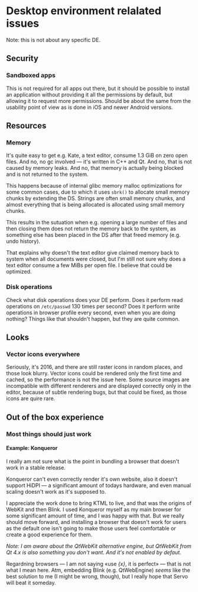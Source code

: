 # Desktop environment relalated issues

Note: this is not about any specific DE.

## Security

### Sandboxed apps
  
This is not required for all apps out there, but it should be possible to install an application
without providing it all the permissions by default, but allowing it to request more permissions.
Should be about the same from the usability point of view as is done in iOS and newer Android versions.

## Resources

### Memory

It's quite easy to get e.g. Kate, a text editor, consume 1.3 GiB on zero open files.
And no, no gc involved — it's written in C++ and Qt.
And no, that is not caused by memory leaks.
And no, that memory is actually being blocked and is not returned to the system.

This happens because of internal glibc memory malloc optimizations for some common cases,
due to which it uses `sbrk()` to allocate small memory chunks by extending the DS.
Strings are often small memory chunks,
and almost everything that is being allocated is allocated using small memory chunks.

This results in the sutuation when e.g. opening a large number of files and then closing them does not return the
memory back to the system, as something else has been placed in the DS after that freed memory (e.g. undo history).

That explains why doesn't the text editor give claimed memory back to system when all documents were closed,
but I'm still not sure why does a text editor consume a few MiBs per open file. I believe that could be optimized.

### Disk operations

Check what disk operations does your DE perform.
Does it perform read operations on `/etc/passwd` 130 times per second?
Does it perform write operations in browser profile every second, even when you are doing nothing?
Things like that shouldn't happen, but they are quite common.

## Looks

### Vector icons everywhere

Seriously, it's 2016, and there are still raster icons in random places, and those look blurry.
Vector icons could be rendered only the first time and cached, so the performance is not the issue here.
Some source images are incompatible with different renderers and are displayed correctly only in the editor,
because of subtle rendering bugs, but that could be fixed, as those icons are quire rare.

## Out of the box experience

### Most things should just work

#### Example: Konqueror

I really am not sure what is the point in bundling a browser that doesn't work in a stable release.

Konqueror can't even correctly render it's own website, also it doesn't support HiDPI — a significant amount of
todays hardware, and even manual scaling doesn't work as it's supposed to.

I appreciate the work done to bring KTML to live, and that was the origins of WebKit and then Blink.
I used Konqueror myself as my main browser for some significant amount of time, and I was happy with that.
But we really should move forward, and installing a browser that doesn't work for users as the default one
isn't going to make those users feel comfortable or create a good experience for them.

_Note: I am aware about the QtWebKit alternative engine, but QtWebKit from Qt 4.x is also something you don't want._
_And it's not enabled by defaut._

Regardning browsers — I am not saying «use _{x}_, it is perfect» — that is not what I mean here.
Atm, embedding Blink (e.g. QtWebEngine) _seems_ like the best solution to me (I might be wrong, though),
but I really hope that Servo will beat it someday.
